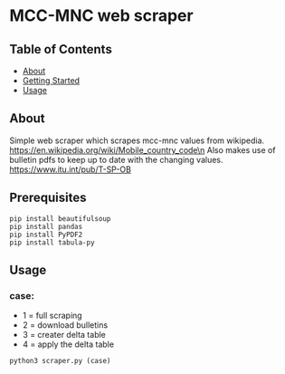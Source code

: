 # MCC-MNC web scraper

## Table of Contents

- [About](#about)
- [Getting Started](#pre)
- [Usage](#usage)

## About <a name = "about"></a>

Simple web scraper which scrapes mcc-mnc values from wikipedia.
https://en.wikipedia.org/wiki/Mobile_country_code\n
Also makes use of bulletin pdfs to keep up to date with the changing values.
https://www.itu.int/pub/T-SP-OB


## Prerequisites<a name = "pre"></a>

```
pip install beautifulsoup
pip install pandas
pip install PyPDF2
pip install tabula-py
```


## Usage <a name = "usage"></a>
### case:
- 1 = full scraping
- 2 = download bulletins
- 3 = creater delta table
- 4 = apply the delta table
```
python3 scraper.py (case)
```

